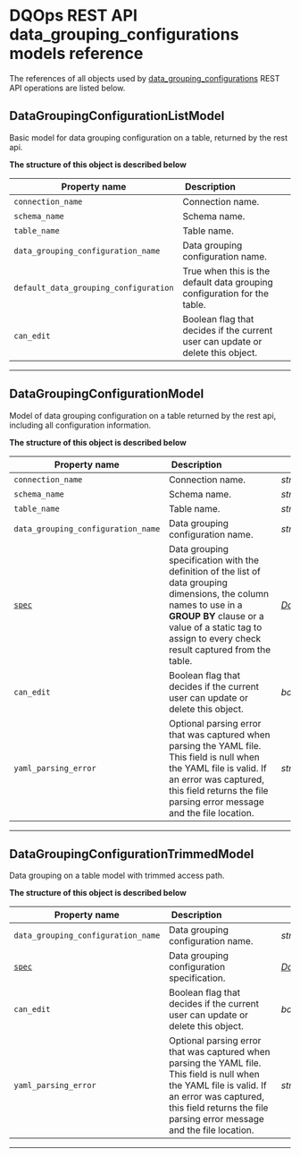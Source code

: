 # DQOps REST API data_grouping_configurations models reference
The references of all objects used by [data_grouping_configurations](/docs/client/operations/data_grouping_configurations.md) REST API operations are listed below.


## DataGroupingConfigurationListModel
Basic model for data grouping configuration on a table, returned by the rest api.


**The structure of this object is described below**


|&nbsp;Property&nbsp;name&nbsp;|&nbsp;Description&nbsp;&nbsp;&nbsp;&nbsp;&nbsp;&nbsp;&nbsp;&nbsp;&nbsp;&nbsp;&nbsp;&nbsp;&nbsp;&nbsp;&nbsp;&nbsp;&nbsp;&nbsp;&nbsp;&nbsp;&nbsp;|&nbsp;Data&nbsp;type&nbsp;|
|---------------|---------------------------------|-----------|
|<span class="no-wrap-code">`connection_name`</span>|Connection name.|*string*|
|<span class="no-wrap-code">`schema_name`</span>|Schema name.|*string*|
|<span class="no-wrap-code">`table_name`</span>|Table name.|*string*|
|<span class="no-wrap-code">`data_grouping_configuration_name`</span>|Data grouping configuration name.|*string*|
|<span class="no-wrap-code">`default_data_grouping_configuration`</span>|True when this is the default data grouping configuration for the table.|*boolean*|
|<span class="no-wrap-code">`can_edit`</span>|Boolean flag that decides if the current user can update or delete this object.|*boolean*|


___

## DataGroupingConfigurationModel
Model of data grouping configuration on a table returned by the rest api, including all configuration information.


**The structure of this object is described below**


|&nbsp;Property&nbsp;name&nbsp;|&nbsp;Description&nbsp;&nbsp;&nbsp;&nbsp;&nbsp;&nbsp;&nbsp;&nbsp;&nbsp;&nbsp;&nbsp;&nbsp;&nbsp;&nbsp;&nbsp;&nbsp;&nbsp;&nbsp;&nbsp;&nbsp;&nbsp;|&nbsp;Data&nbsp;type&nbsp;|
|---------------|---------------------------------|-----------|
|<span class="no-wrap-code">`connection_name`</span>|Connection name.|*string*|
|<span class="no-wrap-code">`schema_name`</span>|Schema name.|*string*|
|<span class="no-wrap-code">`table_name`</span>|Table name.|*string*|
|<span class="no-wrap-code">`data_grouping_configuration_name`</span>|Data grouping configuration name.|*string*|
|<span class="no-wrap-code">[`spec`](\docs\reference\yaml\ConnectionYaml\#datagroupingconfigurationspec)</span>|Data grouping specification with the definition of the list of data grouping dimensions, the column names to use in a **GROUP BY** clause or a value of a static tag to assign to every check result captured from the table.|*[DataGroupingConfigurationSpec](\docs\reference\yaml\ConnectionYaml\#datagroupingconfigurationspec)*|
|<span class="no-wrap-code">`can_edit`</span>|Boolean flag that decides if the current user can update or delete this object.|*boolean*|
|<span class="no-wrap-code">`yaml_parsing_error`</span>|Optional parsing error that was captured when parsing the YAML file. This field is null when the YAML file is valid. If an error was captured, this field returns the file parsing error message and the file location.|*string*|


___

## DataGroupingConfigurationTrimmedModel
Data grouping on a table model with trimmed access path.


**The structure of this object is described below**


|&nbsp;Property&nbsp;name&nbsp;|&nbsp;Description&nbsp;&nbsp;&nbsp;&nbsp;&nbsp;&nbsp;&nbsp;&nbsp;&nbsp;&nbsp;&nbsp;&nbsp;&nbsp;&nbsp;&nbsp;&nbsp;&nbsp;&nbsp;&nbsp;&nbsp;&nbsp;|&nbsp;Data&nbsp;type&nbsp;|
|---------------|---------------------------------|-----------|
|<span class="no-wrap-code">`data_grouping_configuration_name`</span>|Data grouping configuration name.|*string*|
|<span class="no-wrap-code">[`spec`](\docs\reference\yaml\ConnectionYaml\#datagroupingconfigurationspec)</span>|Data grouping configuration specification.|*[DataGroupingConfigurationSpec](\docs\reference\yaml\ConnectionYaml\#datagroupingconfigurationspec)*|
|<span class="no-wrap-code">`can_edit`</span>|Boolean flag that decides if the current user can update or delete this object.|*boolean*|
|<span class="no-wrap-code">`yaml_parsing_error`</span>|Optional parsing error that was captured when parsing the YAML file. This field is null when the YAML file is valid. If an error was captured, this field returns the file parsing error message and the file location.|*string*|


___

